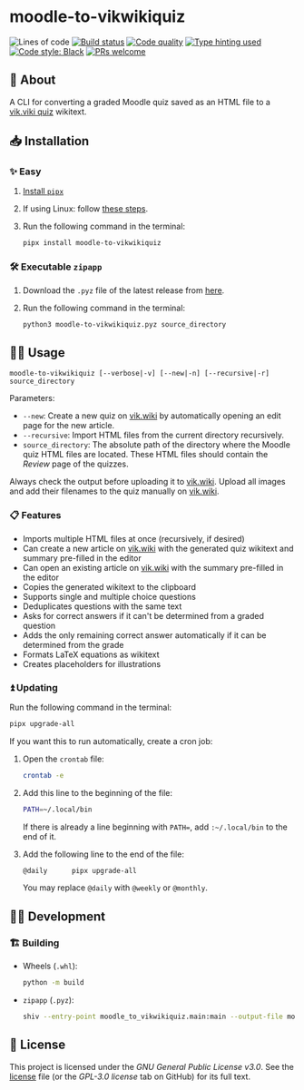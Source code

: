 # moodle-to-vikwikiquiz

![Lines of code](https://img.shields.io/badge/lines_of_code-400+-blue)
[![Build status](https://scrutinizer-ci.com/g/gy-mate/moodle-to-vikwikiquiz/badges/build.png?b=main)](https://scrutinizer-ci.com/g/gy-mate/moodle-to-vikwikiquiz/build-status/main)
[![Code quality](https://img.shields.io/scrutinizer/quality/g/gy-mate/moodle-to-vikwikiquiz/main)](https://scrutinizer-ci.com/g/gy-mate/moodle-to-vikwikiquiz/)
[![Type hinting used](https://img.shields.io/badge/type_hinting-used-brightgreen)](https://docs.python.org/3/library/typing.html)
[![Code style: Black](https://img.shields.io/badge/code_style-black-black.svg)](https://github.com/psf/black)
[![PRs welcome](https://img.shields.io/badge/PRs-welcome-brightgreen)](https://docs.github.com/en/pull-requests/collaborating-with-pull-requests/proposing-changes-to-your-work-with-pull-requests/creating-a-pull-request)


## 📖 About

A CLI for converting a graded Moodle quiz saved as an HTML file to a [vik.viki quiz](https://vik.wiki/wiki/Segítség:Kvíz) wikitext.


## 📥 Installation

### ✨ Easy

1. [Install `pipx`](https://pipx.pypa.io/stable/#install-pipx)
1. If using Linux: follow [these steps](https://github.com/asweigart/pyperclip/blob/master/docs/index.rst#not-implemented-error).
1. Run the following command in the terminal:

    ```bash
    pipx install moodle-to-vikwikiquiz
    ```


### 🛠️ Executable `zipapp`

1. Download the `.pyz` file of the latest release from [here](https://github.com/gy-mate/moodle-to-vikwikiquiz/releases/latest).
1. Run the following command in the terminal:

    ```bash
    python3 moodle-to-vikwikiquiz.pyz source_directory
    ```


## 🧑‍💻 Usage

```text
moodle-to-vikwikiquiz [--verbose|-v] [--new|-n] [--recursive|-r] source_directory
```

Parameters:
* `--new`: Create a new quiz on [vik.wiki](https://vik.wiki/) by automatically opening an edit page for the new article.
* `--recursive`: Import HTML files from the current directory recursively.
* `source_directory`: The absolute path of the directory where the Moodle quiz HTML files are located.
  These HTML files should contain the _Review_ page of the quizzes.

Always check the output before uploading it to [vik.wiki](https://vik.wiki/). 
Upload all images and add their filenames to the quiz manually on [vik.wiki](https://vik.wiki/).


### 📋 Features

* Imports multiple HTML files at once (recursively, if desired)
* Can create a new article on [vik.wiki](https://vik.wiki/) with the generated quiz wikitext and summary pre-filled in the editor
* Can open an existing article on [vik.wiki](https://vik.wiki/) with the summary pre-filled in the editor
* Copies the generated wikitext to the clipboard
* Supports single and multiple choice questions
* Deduplicates questions with the same text
* Asks for correct answers if it can't be determined from a graded question
* Adds the only remaining correct answer automatically if it can be determined from the grade
* Formats LaTeX equations as wikitext
* Creates placeholders for illustrations


### ⏫ Updating

Run the following command in the terminal:

```bash
pipx upgrade-all
```

If you want this to run automatically, create a cron job:

1. Open the `crontab` file:
    ```bash
    crontab -e
    ```

1. Add this line to the beginning of the file:
    ```bash
    PATH=~/.local/bin
    ```
    If there is already a line beginning with `PATH=`, add `:~/.local/bin` to the end of it.

1. Add the following line to the end of the file:
    ```bash
    @daily		pipx upgrade-all
    ```
   You may replace `@daily` with `@weekly` or `@monthly`.


## 🧑‍💻 Development

### 🏗️ Building

- Wheels (`.whl`):
    ```bash
    python -m build
    ```

- `zipapp` (`.pyz`):
    ```bash
    shiv --entry-point moodle_to_vikwikiquiz.main:main --output-file moodle-to-vikwikiquiz.pyz --reproducible .
    ```


## 📜 License

This project is licensed under the _GNU General Public License v3.0_.
See the [license](copying.txt) file (or the _GPL-3.0 license_ tab on GitHub) for its full text.